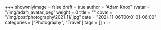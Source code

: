+++
showonlyimage = false
draft = true
author = "Adam Knox"
avatar = "/img/adam_avatar.jpeg"
weight = 0
title = ""
cover = "/img/post/photography/2021_11/.jpg"
date = "2021-11-06T00:01:01-06:00"
categories = ["Photography", "Travel"]
tags = []
+++
<!--more-->

